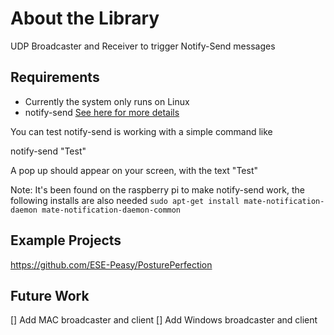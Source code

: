 # About the Library
UDP Broadcaster and Receiver to trigger Notify-Send messages 

## Requirements
- Currently the system only runs on Linux
- notify-send [See here for more details](http://vaskovsky.net/notify-send/linux.html)

You can test notify-send is working with a simple command like

notify-send "Test"

A pop up should appear on your screen, with the text "Test"

Note: It's been found on the raspberry pi to make notify-send work, the following installs are also needed
`sudo apt-get install mate-notification-daemon mate-notification-daemon-common`

## Example Projects
https://github.com/ESE-Peasy/PosturePerfection

## Future Work
[] Add MAC broadcaster and client
[] Add Windows broadcaster and client
